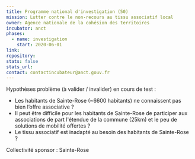 ```yaml
---
title: Programme national d'investigation (50)
mission: Lutter contre le non-recours au tissu associatif local
owner: Agence nationale de la cohésion des territoires
incubator: anct
phases:
  - name: investigation
    start: 2020-06-01
link: 
repository: 
stats: false
stats_url: 
contact: contactincubateur@anct.gouv.fr
---
```

<p>Hypothèses problème (à valider / invalider) en cours de test :</p>
<ul>
<li>Les habitants de Sainte-Rose (~6600 habitants) ne connaissent pas bien l’offre associative ?</li>
<li>Il peut être difficile pour les habitants de Sainte-Rose de participer aux associations de part l'étendue de la commune (25km) et le peu de solutions de mobilité offertes ?</li>
<li>Le tissu associatif est inadapté au besoin des habitants de Sainte-Rose ?</li>
</ul>
Collectivité sponsor : Sainte-Rose
